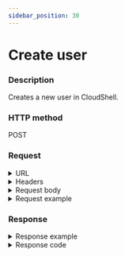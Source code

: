 ```yaml
---
sidebar_position: 30
---
```


# Create user

### Description

Creates a new user in CloudShell.

### HTTP method

POST

### Request

<details>
<summary>URL</summary>

```javascript
http://{Admin API IP}:{port#}/api/v1/users
```
</details>

<details>
<summary>Headers</summary>

Example header format:

`Authorization: Basic <authorization token returned from the login method>`

`Content-Type: application/json`
</details>

<details>
<summary>Request body</summary>

| Parameter | Description/Comments |
| --- | --- |
| Username | (bool) Username. |
| Password | (string) User's password |
| Email | (string) User's email address. |
| IsActive | (bool) **true** creates an active user. |
| IsAdmin | (bool) **true** creates a system administrator. |
| GroupIds | (string) Comma-separated list of group ids to add the user to. |
| TimeZoneInfold | (string) User's time zone. |
| MaxReservationDuration | (int) (Optional) Maximum allowed sandbox duration for the user (in minutes). Specify "-1" to use the default. |
| MaxConcurrentReservations | (int) (Optional) Maximum number of sandboxes the user can own at any time. Specify "-1" to use the default. |
| MaxScheduledSandboxes | (int) (Optional) Maximum number of scheduled (planned/future) sandboxes the user can have at any time. Specify "-1" to use the default. |
| MaxOwnedBlueprints | (int) (Optional) Maximum number of blueprints the user can own at any given time. Specify "-1" to use the default (unlimited) _This setting applies to admins, domain admins and regular users only._ |
| MaxSavedSandboxes | (int) (Optional) Maximum number of saved sandboxes the user can have at any time. Unlimited by default. _Applies to customers using the Save and Restore add-on._ Specify "-1" to use the default. |
</details>

<details>
<summary>Request example</summary>

```javascript
{
  "Username": "john m",
  "Password": "1234",
  "Email": "john@example.com",
  "IsActive": true,
  "IsAdmin": true,
  "GroupIds": [
    1
  ],
  "TimeZoneInfoId": "Israel Standard Time",
  "MaxReservationDuration": 1,
  "MaxConcurrentReservations": 2,
  "MaxScheduledSandboxes": 2,
  "MaxOwnedBlueprints": 2,
  "MaxSavedSandboxes": 0
}
```
</details>

### Response

<details>
<summary>Response example</summary>

```javascript
{
    "Id": 14
}
```
</details>

<details>
<summary>Response code</summary>

```javascript
201 Created
```
</details>